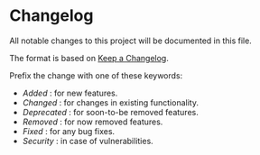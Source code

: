 <!---

------ FOLLOW THESE WHILE ADDING AN ENTRY ------

** Add BREAKING keyword in bold for changes which could potentially break the component, eg: **BREAKING**
** Enclose a prop name in double backticks, eg: `isLoading`

--->

# Changelog

All notable changes to this project will be documented in this file.

The format is based on [Keep a Changelog](https://keepachangelog.com/en/1.0.0/).

Prefix the change with one of these keywords:

- _Added_ : for new features.
- _Changed_ : for changes in existing functionality.
- _Deprecated_ : for soon-to-be removed features.
- _Removed_ : for now removed features.
- _Fixed_ : for any bug fixes.
- _Security_ : in case of vulnerabilities.

